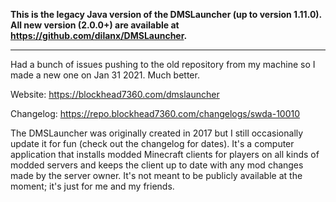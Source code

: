 **This is the legacy Java version of the DMSLauncher (up to version 1.11.0). All new version (2.0.0+) are available at https://github.com/dilanx/DMSLauncher.**

---

Had a bunch of issues pushing to the old repository from my machine so I made a new one on Jan 31 2021. Much better.

Website: https://blockhead7360.com/dmslauncher

Changelog: https://repo.blockhead7360.com/changelogs/swda-10010

The DMSLauncher was originally created in 2017 but I still occasionally update it for fun (check out the changelog for dates). It's a computer application that installs modded Minecraft clients for players on all kinds of modded servers and keeps the client up to date with any mod changes made by the server owner. It's not meant to be publicly available at the moment; it's just for me and my friends.
